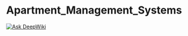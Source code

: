 # Apartment_Management_Systems
[![Ask DeepWiki](https://deepwiki.com/badge.svg)](https://deepwiki.com/NKDuyennn/Apartment_Management_Systems)
